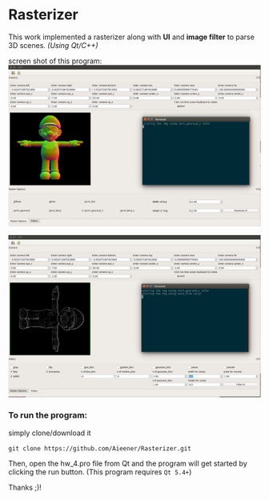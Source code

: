 # Rasterizer

This work implemented a rasterizer along with **UI** and **image filter** to parse 3D scenes. _(Using Qt/C++)_ 

screen shot of this program:
![Rasterizer_screenshot](https://github.com/Aieener/Rasterizer/blob/master/screenshot1.png?raw=true "Rasterizer")

![Rasterizer_screenshot2](https://github.com/Aieener/Rasterizer/blob/master/screenshot2.png?raw=true "Image filter")

### To run the program:

simply clone/download it
```
git clone https://github.com/Aieener/Rasterizer.git
```
Then, open the hw_4.pro file from Qt and the program will get started by clicking the run button. (This program requires `Qt 5.4+`)

Thanks ;)! 
